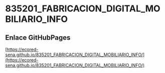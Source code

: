 # **835201_FABRICACION_DIGITAL_MOBILIARIO_INFO**

## **Enlace GitHubPages**

[https://ecored-sena.github.io/835201_FABRICACION_DIGITAL_MOBILIARIO_INFO/](https://ecored-sena.github.io/835201_FABRICACION_DIGITAL_MOBILIARIO_INFO/)

#
